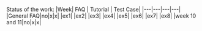 Status of the work:
|Week| FAQ | Tutorial | Test Case|
|---|---|---|---|
|General FAQ|no|x|x|
|ex1|
|ex2|
|ex3|
|ex4|
|ex5|
|ex6|
|ex7|
|ex8|
|week 10 and 11|no|x|x|
